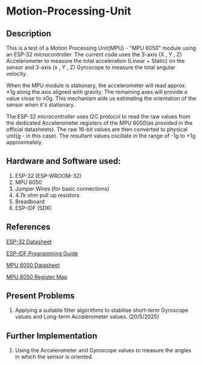 # Motion-Processing-Unit

## Description

This is a test of a Motion Processing Unit(MPU) - "MPU 6050" module using an ESP-32 microcontroller.
The current code uses the 3-axis (X , Y , Z) Accelerometer to measure the total acceleration (Linear + Static) on the sensor and 3-axis (x , Y , Z) Gyroscope to measure the total angular velocity.

When the MPU module is stationary, the accelerometer will read approx. ±1g along the axis aligned with gravity. The remaining axes will provide a value close to ±0g. This mechanism aids us estimating the orientation of the sensor when it's stationary.

The ESP-32 microcontroller uses I2C protocol to read the raw values from the dedicated Accelerometer registers of the MPU 6050(as provided in the official datasheets). The raw 16-bit values are then converted to physical unit(g - in this case). The resultant values oscillate in the range of -1g to +1g approximately.

## Hardware and Software used:

1. ESP-32 (ESP-WROOM-32)
2. MPU 6050
3. Jumper Wires (for basic connections)
4. 4.7k ohm pull up resistors
5. Breadboard
6. ESP-IDF (SDK)

## References

[ESP-32 Datasheet](https://www.espressif.com/sites/default/files/documentation/esp32_datasheet_en.pdf)

[ESP-IDF Programming Guide](https://docs.espressif.com/projects/esp-idf/en/latest/esp32/index.html)

[MPU 6050 Datasheet](https://invensense.tdk.com/wp-content/uploads/2015/02/MPU-6000-Datasheet1.pdf)

[MPU 6050 Register Map](https://invensense.tdk.com/wp-content/uploads/2015/02/MPU-6000-Register-Map1.pdf)

## Present Problems

1. Applying a suitable filter algorithms to stabilise short-term Gyroscope values and Long-term Accelerometer values. (20/5/2025)

## Further Implementation

1. Using the Accelerometer and Gyroscope values to measure the angles in which the sensor is oriented.
